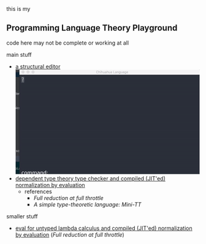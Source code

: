 
this is my

## Programming Language Theory Playground


code here may not be complete or working at all


main stuff
* [a structural editor](gifs/editor)
   ![editor](gifs/editor/Mar-03-2017%2019-27-40.gif)
* [dependent type theory type checker and compiled (JIT'ed) normalization by evaluation](common/src/main/scala/TypeCheck.scala)
    * references
        * *Full reduction at full throttle*
        * *A simple type-theoretic language: Mini-TT*

smaller stuff
* [eval for untyped lambda calculus and compiled (JIT'ed) normalization by evaluation](common/src/main/scala/UntypedLambdaCalculus.scala) (*Full reduction at full throttle*)
